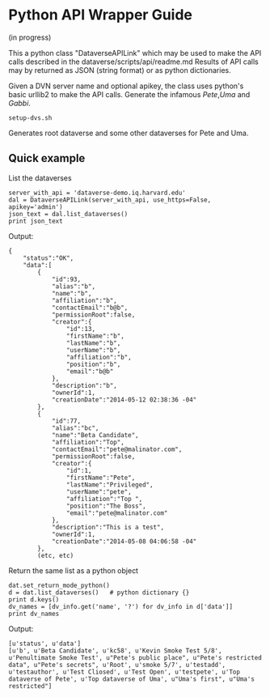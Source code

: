 # Python API Wrapper Guide

(in progress)

This a python class "DataverseAPILink" which may be used to make the API calls described in the dataverse/scripts/api/readme.md
Results of API calls may by returned as JSON (string format) or as python dictionaries.

Given a DVN server name and optional apikey, the class uses python's basic urllib2 to make the API calls.
Generate the infamous _Pete_,_Uma_ and _Gabbi_. 

	setup-dvs.sh

Generates root dataverse and some other dataverses for Pete and Uma.

## Quick example

List the dataverses
	
	server_with_api = 'dataverse-demo.iq.harvard.edu'
	dal = DataverseAPILink(server_with_api, use_https=False, apikey='admin')
    json_text = dal.list_dataverses()
    print json_text

Output: 

	{
	    "status":"OK",
	    "data":[
	        {
	            "id":93,
	            "alias":"b",
	            "name":"b",
	            "affiliation":"b",
	            "contactEmail":"b@b",
	            "permissionRoot":false,
	            "creator":{
	                "id":13,
	                "firstName":"b",
	                "lastName":"b",
	                "userName":"b",
	                "affiliation":"b",
	                "position":"b",
	                "email":"b@b"
	            },
	            "description":"b",
	            "ownerId":1,
	            "creationDate":"2014-05-12 02:38:36 -04"
	        },
	        {
	            "id":77,
	            "alias":"bc",
	            "name":"Beta Candidate",
	            "affiliation":"Top",
	            "contactEmail":"pete@malinator.com",
	            "permissionRoot":false,
	            "creator":{
	                "id":1,
	                "firstName":"Pete",
	                "lastName":"Privileged",
	                "userName":"pete",
	                "affiliation":"Top ",
	                "position":"The Boss",
	                "email":"pete@malinator.com"
	            },
	            "description":"This is a test",
	            "ownerId":1,
	            "creationDate":"2014-05-08 04:06:58 -04"
	        },
			(etc, etc)
	
Return the same list as a python object

	dat.set_return_mode_python()
	d = dat.list_dataverses()   # python dictionary {}
	print d.keys()
	dv_names = [dv_info.get('name', '?') for dv_info in d['data']]
	print dv_names

Output:

	[u'status', u'data']
	[u'b', u'Beta Candidate', u'kc58', u'Kevin Smoke Test 5/8', u'Penultimate Smoke Test', u"Pete's public place", u"Pete's restricted data", u"Pete's secrets", u'Root', u'smoke 5/7', u'testadd', u'testauthor', u'Test Cliosed', u'Test Open', u'testpete', u'Top dataverse of Pete', u'Top dataverse of Uma', u"Uma's first", u"Uma's restricted"]

